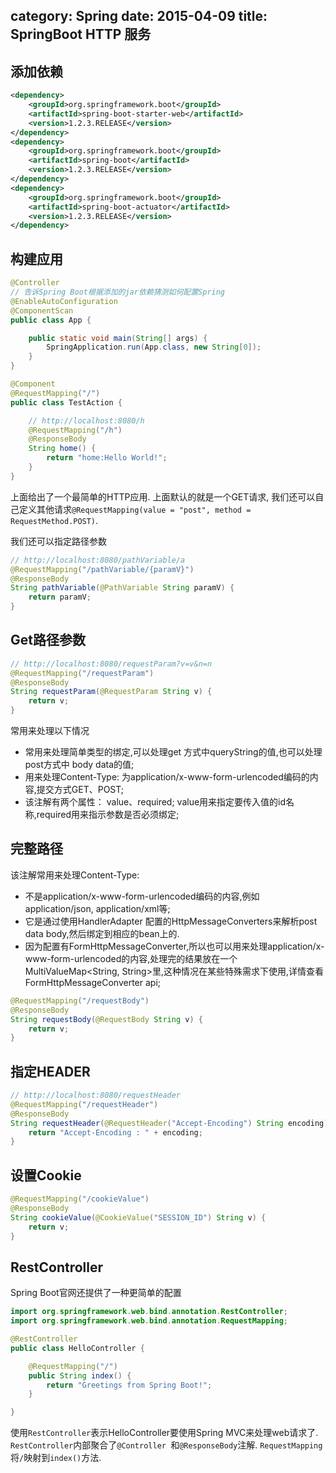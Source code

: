 category: Spring
date: 2015-04-09
title: SpringBoot HTTP 服务
---
## 添加依赖
```xml
<dependency>
	<groupId>org.springframework.boot</groupId>
	<artifactId>spring-boot-starter-web</artifactId>
	<version>1.2.3.RELEASE</version>
</dependency>
<dependency>
	<groupId>org.springframework.boot</groupId>
	<artifactId>spring-boot</artifactId>
	<version>1.2.3.RELEASE</version>
</dependency>
<dependency>
	<groupId>org.springframework.boot</groupId>
	<artifactId>spring-boot-actuator</artifactId>
	<version>1.2.3.RELEASE</version>
</dependency>
```

## 构建应用
```java
@Controller
// 告诉Spring Boot根据添加的jar依赖猜测如何配置Spring
@EnableAutoConfiguration	
@ComponentScan
public class App {

    public static void main(String[] args) {
    	SpringApplication.run(App.class, new String[0]);
    }
}

@Component
@RequestMapping("/")
public class TestAction {

	// http://localhost:8080/h
	@RequestMapping("/h")
	@ResponseBody
	String home() {
		return "home:Hello World!";
	}
}
```
上面给出了一个最简单的HTTP应用. 上面默认的就是一个GET请求, 我们还可以自己定义其他请求`@RequestMapping(value = "post", method = RequestMethod.POST)`.

我们还可以指定路径参数
```java
// http://localhost:8080/pathVariable/a
@RequestMapping("/pathVariable/{paramV}")
@ResponseBody
String pathVariable(@PathVariable String paramV) {
	return paramV;
}
```

## Get路径参数
```java
// http://localhost:8080/requestParam?v=v&n=n
@RequestMapping("/requestParam")
@ResponseBody
String requestParam(@RequestParam String v) {
	return v;
}
```
常用来处理以下情况
* 常用来处理简单类型的绑定,可以处理get 方式中queryString的值,也可以处理post方式中 body data的值;
* 用来处理Content-Type: 为application/x-www-form-urlencoded编码的内容,提交方式GET、POST;
* 该注解有两个属性： value、required; value用来指定要传入值的id名称,required用来指示参数是否必须绑定;


## 完整路径
该注解常用来处理Content-Type:
* 不是application/x-www-form-urlencoded编码的内容,例如application/json, application/xml等;
* 它是通过使用HandlerAdapter 配置的HttpMessageConverters来解析post data body,然后绑定到相应的bean上的.
* 因为配置有FormHttpMessageConverter,所以也可以用来处理application/x-www-form-urlencoded的内容,处理完的结果放在一个MultiValueMap<String, String>里,这种情况在某些特殊需求下使用,详情查看FormHttpMessageConverter api;
```java
@RequestMapping("/requestBody")
@ResponseBody
String requestBody(@RequestBody String v) {
	return v;
}
```

## 指定HEADER
```java
// http://localhost:8080/requestHeader
@RequestMapping("/requestHeader")
@ResponseBody
String requestHeader(@RequestHeader("Accept-Encoding") String encoding) {
	return "Accept-Encoding : " + encoding;
}
```

## 设置Cookie
```java
@RequestMapping("/cookieValue")
@ResponseBody
String cookieValue(@CookieValue("SESSION_ID") String v) {
	return v;
}
```

## RestController
Spring Boot官网还提供了一种更简单的配置
```java
import org.springframework.web.bind.annotation.RestController;
import org.springframework.web.bind.annotation.RequestMapping;

@RestController
public class HelloController {

    @RequestMapping("/")
    public String index() {
        return "Greetings from Spring Boot!";
    }

}
```
使用`RestController`表示HelloController要使用Spring MVC来处理web请求了. `RestController`内部聚合了`@Controller `和`@ResponseBody`注解. `RequestMapping`将`/`映射到`index()`方法. 
